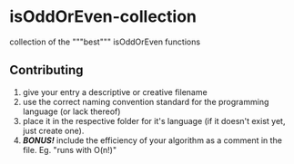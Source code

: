 # isOddOrEven-collection
collection of the """best""" isOddOrEven functions

## Contributing

1. give your entry a descriptive or creative filename
2. use the correct naming convention standard for the programming language (or lack thereof)
3. place it in the respective folder for it's language (if it doesn't exist yet, just create one).
4. ***BONUS!*** include the efficiency of your algorithm as a comment in the file. Eg. "runs with O(n!)"
